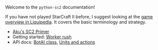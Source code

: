 Welcome to the `python-sc2` documentation!

If you have not played StarCraft II before, I suggest looking at the [game overview in Liquipedia](http://liquipedia.net/starcraft2/StarCraft). It covers the basic terminology and strategy.

* [Aku's SC2 Primer](https://gist.github.com/eagleflo/a9f3c306495ecf5e7bc0fb678870b02f)
* Getting started: [Worker rush](./Worker-rush-bot)
* API docs: [BotAI class](./The-BotAI-class), [Units and actions](./Units-and-actions)

